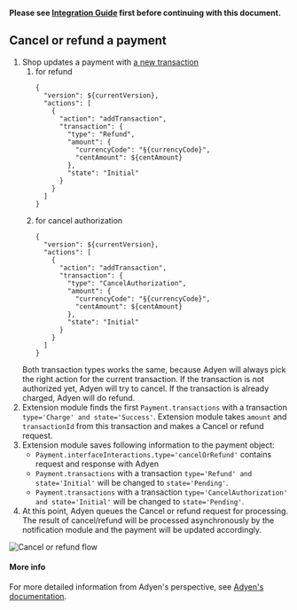 **Please see [Integration Guide](IntegrationGuide.md) first before continuing with this document.**

## Cancel or refund a payment

1. Shop updates a payment with [a new transaction](https://docs.commercetools.com/http-api-projects-payments#add-transaction)
    1. for refund
        ```
        {
          "version": ${currentVersion},
          "actions": [
            {
              "action": "addTransaction",
              "transaction": {
                "type": "Refund",
                "amount": {
                  "currencyCode": "§{currencyCode}",
                  "centAmount": ${centAmount}
                },
                "state": "Initial"
              }
            }
          ]
        }
        ```
    1. for cancel authorization
        ```
        {
          "version": ${currentVersion},
          "actions": [
            {
              "action": "addTransaction",
              "transaction": {
                "type": "CancelAuthorization",
                "amount": {
                  "currencyCode": "§{currencyCode}",
                  "centAmount": ${centAmount}
                },
                "state": "Initial"
              }
            }
          ]
        }
        ```
    Both transaction types works the same, because Adyen will always pick the right action for the current transaction.
    If the transaction is not authorized yet, Adyen will try to cancel.
    If the transaction is already charged, Adyen will do refund.
1. Extension module finds the first `Payment.transactions` with a transaction `type='Charge' and state='Success'`. 
Extension module takes `amount` and `transactionId` from this transaction and makes a Cancel or refund request.  
1. Extension module saves following information to the payment object:
    * `Payment.interfaceInteractions.type='cancelOrRefund'` contains request and response with Adyen
    * `Payment.transactions` with a transaction `type='Refund' and state='Initial'` will be changed to `state='Pending'`.
    * `Payment.transactions` with a transaction `type='CancelAuthorization' and state='Initial'` will be changed to `state='Pending'`.
1. At this point, Adyen queues the Cancel or refund request for processing.
The result of cancel/refund will be processed asynchronously by the notification module and the payment will be updated accordingly.  

![Cancel or refund flow](https://user-images.githubusercontent.com/803826/56808274-6218f600-6831-11e9-8b6e-0997b9504492.png)

#### More info
For more detailed information from Adyen's perspective, see [Adyen's documentation](https://docs.adyen.com/developers/development-resources/payment-modifications/cancel-or-refund).